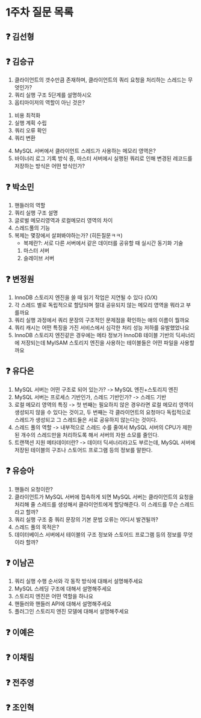 # 1주차 질문 목록

## ❓ 김선형

## ❓ 김승규
1) 클라이언트의 갯수만큼 존재하며, 클라이언트의 쿼리 요청을 처리하는 스레드는 무엇인가?
2) 쿼리 실행 구조 5단계를 설명하시오
3) 옵티마이저의 역할이 아닌 것은?
  1. 비용 최적화
  2. 실행 계획 수립
  3. 쿼리 오류 확인
  4. 쿼리 변환
4) MySQL 서버에서 클라이언트 스레드가 사용하는 메모리 영역은?
5) 바이너리 로그 기록 방식 중, 마스터 서버에시 실행된 쿼리로 인해 변경된 레코드를 저장하는 방식은 어떤 방식인가?
## ❓ 박소민
1. 핸들러의 역할 
2. 쿼리 실행 구조 설명
3. 글로벌 메모리영역과 로컬메모리 영역의 차이
4. 스레드풀의 기능
5. 복제는 몇장에서 살펴봐야하는가? (히든질문ㅋㅋ)
    - 복제란?: 서로 다른 서버에서 같은 데이터를 공유할 때 실시간 동기화 기술
    1. 마스터 서버
    2. 슬레이브 서버


## ❓ 변정원
1. InnoDB 스토리지 엔진을 쓸 때 읽기 작업은 지연될 수 있다 (O/X)
2. 각 스레드 별로 독립적으로 할당되며 절대 공유되지 않는 메모리 영역을 뭐라고 부를까요
3. 쿼리 실행 과정에서 쿼리 문장의 구조적인 문제점을 확인하는 애의 이름이 뭘까요
4. 쿼리 캐시는 어떤 특징을 가진 서비스에서 심각한 처리 성능 저하를 유발했었나요
5. InnoDB 스토리지 엔진같은 경우에는 메타 정보가 InnoDB 테이블 기반의 딕셔너리에 저장되는데 MyISAM 스토리지 엔진을 사용하는 테이블들은 어떤 파일을 사용할까요
## ❓ 유다은
1. MySQL 서버는 어떤 구조로 되어 있는가?
-> MySQL 엔진+스토리지 엔진
2. MySQL 서버는 프로세스 기반인가, 스레드 기반인가?
-> 스레드 기반
3. 로컬 메모리 영역의 특징
-> 첫 번째는 필요하지 않은 경우라면 로컬 메모리 영역이 생성되지 않을 수 있다는 것이고, 두 번째는 각 클라이언트의 요청마다 독립적으로 스레드가 생성되고 그 스레드들은 서로 공유하지 않는다는 것이다.
4. 스레드 풀의 역할
-> 내부적으로 스레드 수를 줄여서 MySQL 서버의 CPU가 제한된 개수의 스레드만을 처리하도록 해서 서버의 자원 소모를 줄인다.
5. 트랜잭션 지원 메타데이터란?
-> 데이터 딕셔너리라고도 부르는데, MySQL 서버에 저장된 테이블의 구조나 스토어드 프로그램 등의 정보를 말한다.
## ❓ 유승아

1. 핸들러 요청이란?
2. 클라이언트가 MySQL 서버에 접속하게 되면 MySQL 서버는 클라이언트의 요청을 처리해 줄 스레드를 생성해서 클라이언트에게 할당해준다. 이 스레드를 무슨 스레드라고 할까?
3. 쿼리 실행 구조 중 쿼리 문장의 기본 문법 오류는 어디서 발견될까?
4. 스레드 풀의 목적은?
5. 데이터베이스 서버에서 테이블의 구조 정보와 스토어드 프로그램 등의 정보를 무엇이라 할까?

## ❓ 이남곤

1. 쿼리 실행 수행 순서와 각 동작 방식에 대해서 설명해주세요
2. MySQL 스레딩 구조에 대해서 설명해주세요
3. 스토리지 엔진은 어떤 역할을 하나요
4. 핸들러와 핸들러 API에 대해서 설명해주세요
5. 플러그인 스토리지 엔진 모델에 대해서 설명해주세요

## ❓ 이예은

## ❓ 이채림

## ❓ 전주영

## ❓ 조인혁
